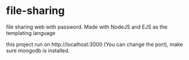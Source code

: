 # file-sharing
file sharing web with password. Made with NodeJS and EJS as the templating language

this project run on http://localhost:3000 (You can change the port), make sure mongodb is installed.
